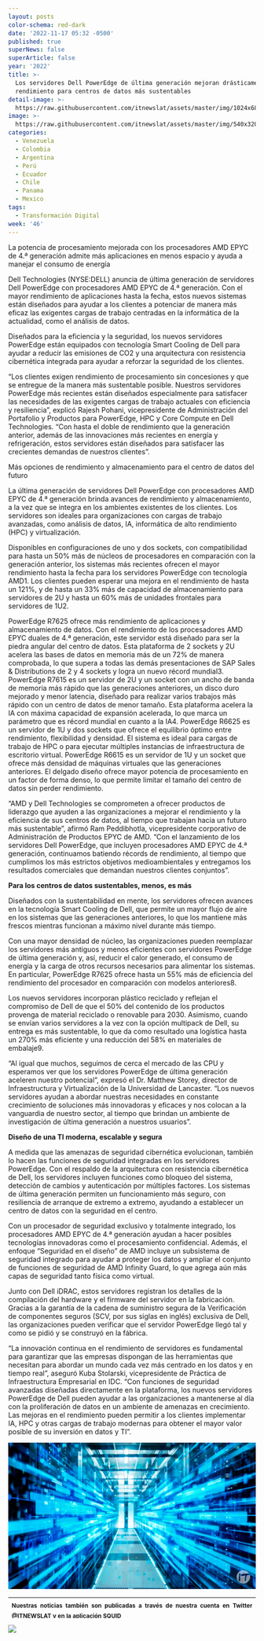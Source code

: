 ```yaml
---
layout: posts
color-schema: red-dark
date: '2022-11-17 05:32 -0500'
published: true
superNews: false
superArticle: false
year: '2022'
title: >-
  Los servidores Dell PowerEdge de última generación mejoran drásticamente el
  rendimiento para centros de datos más sustentables
detail-image: >-
  https://raw.githubusercontent.com/itnewslat/assets/master/img/1024x680/servidores-dell-g.jpg
image: >-
  https://raw.githubusercontent.com/itnewslat/assets/master/img/540x320/servidores-dell-p.jpg
categories:
  - Venezuela
  - Colombia
  - Argentina
  - Perú
  - Ecuador
  - Chile
  - Panama
  - Mexico
tags:
  - Transformación Digital
week: '46'
---
```

La potencia de procesamiento mejorada con los procesadores AMD EPYC de 4.ª generación admite más aplicaciones en menos espacio y ayuda a manejar el consumo de energía

Dell Technologies (NYSE:DELL) anuncia de última generación de servidores Dell PowerEdge con procesadores AMD EPYC de 4.ª generación. Con el mayor rendimiento de aplicaciones hasta la fecha, estos nuevos sistemas están diseñados para ayudar a los clientes a potenciar de manera más eficaz las exigentes cargas de trabajo centradas en la informática de la actualidad, como el análisis de datos.
 
Diseñados para la eficiencia y la seguridad, los nuevos servidores PowerEdge están equipados con tecnología Smart Cooling de Dell para ayudar a reducir las emisiones de CO2 y una arquitectura con resistencia cibernética integrada para ayudar a reforzar la seguridad de los clientes.
 
“Los clientes exigen rendimiento de procesamiento sin concesiones y que se entregue de la manera más sustentable posible. Nuestros servidores PowerEdge más recientes están diseñados especialmente para satisfacer las necesidades de las exigentes cargas de trabajo actuales con eficiencia y resiliencia”, explicó Rajesh Pohani, vicepresidente de Administración del Portafolio y Productos para PowerEdge, HPC y Core Compute en Dell Technologies. “Con hasta el doble de rendimiento que la generación anterior, además de las innovaciones más recientes en energía y refrigeración, estos servidores están diseñados para satisfacer las crecientes demandas de nuestros clientes”.
 
Más opciones de rendimiento y almacenamiento para el centro de datos del futuro
 
La última generación de servidores Dell PowerEdge con procesadores AMD EPYC de 4.ª generación brinda avances de rendimiento y almacenamiento, a la vez que se integra en los ambientes existentes de los clientes. Los servidores son ideales para organizaciones con cargas de trabajo avanzadas, como análisis de datos, IA, informática de alto rendimiento (HPC) y virtualización.

Disponibles en configuraciones de uno y dos sockets, con compatibilidad para hasta un 50% más de núcleos de procesadores en comparación con la generación anterior, los sistemas más recientes ofrecen el mayor rendimiento hasta la fecha para los servidores PowerEdge con tecnología AMD1. Los clientes pueden esperar una mejora en el rendimiento de hasta un 121%, y de hasta un 33% más de capacidad de almacenamiento para servidores de 2U y hasta un 60% más de unidades frontales para servidores de 1U2.

PowerEdge R7625 ofrece más rendimiento de aplicaciones y almacenamiento de datos. Con el rendimiento de los procesadores AMD EPYC duales de 4.ª generación, este servidor está diseñado para ser la piedra angular del centro de datos. Esta plataforma de 2 sockets y 2U acelera las bases de datos en memoria más de un 72% de manera comprobada, lo que supera a todas las demás presentaciones de SAP Sales & Distributions de 2 y 4 sockets y logra un nuevo récord mundial3.
PowerEdge R7615 es un servidor de 2U y un socket con un ancho de banda de memoria más rápido que las generaciones anteriores, un disco duro mejorado y menor latencia, diseñado para realizar varios trabajos más rápido con un centro de datos de menor tamaño. Esta plataforma acelera la IA con máxima capacidad de expansión acelerada, lo que marca un parámetro que es récord mundial en cuanto a la IA4.
PowerEdge R6625 es un servidor de 1U y dos sockets que ofrece el equilibrio óptimo entre rendimiento, flexibilidad y densidad. El sistema es ideal para cargas de trabajo de HPC o para ejecutar múltiples instancias de infraestructura de escritorio virtual.
PowerEdge R6615 es un servidor de 1U y un socket que ofrece más densidad de máquinas virtuales que las generaciones anteriores. El delgado diseño ofrece mayor potencia de procesamiento en un factor de forma denso, lo que permite limitar el tamaño del centro de datos sin perder rendimiento.
 
“AMD y Dell Technologies se comprometen a ofrecer productos de liderazgo que ayuden a las organizaciones a mejorar el rendimiento y la eficiencia de sus centros de datos, al tiempo que trabajan hacia un futuro más sustentable”, afirmó Ram Peddibhotla, vicepresidente corporativo de Administración de Productos EPYC de AMD. “Con el lanzamiento de los servidores Dell PowerEdge, que incluyen procesadores AMD EPYC de 4.ª generación, continuamos batiendo récords de rendimiento, al tiempo que cumplimos los más estrictos objetivos medioambientales y entregamos los resultados comerciales que demandan nuestros clientes conjuntos”.

**Para los centros de datos sustentables, menos, es más**
 
Diseñados con la sustentabilidad en mente, los servidores ofrecen avances en la tecnología Smart Cooling de Dell, que permite un mayor flujo de aire en los sistemas que las generaciones anteriores, lo que los mantiene más frescos mientras funcionan a máximo nivel durante más tiempo.

Con una mayor densidad de núcleo, las organizaciones pueden reemplazar los servidores más antiguos y menos eficientes con servidores PowerEdge de última generación y, así, reducir el calor generado, el consumo de energía y la carga de otros recursos necesarios para alimentar los sistemas. En particular, PowerEdge R7625 ofrece hasta un 55% más de eficiencia del rendimiento del procesador en comparación con modelos anteriores8.

Los nuevos servidores incorporan plástico reciclado y reflejan el compromiso de Dell de que el 50% del contenido de los productos provenga de material reciclado o renovable para 2030. Asimismo, cuando se envían varios servidores a la vez con la opción multipack de Dell, su entrega es más sustentable, lo que da como resultado una logística hasta un 270% más eficiente y una reducción del 58% en materiales de embalaje9.

“Al igual que muchos, seguimos de cerca el mercado de las CPU y esperamos ver que los servidores PowerEdge de última generación aceleren nuestro potencial”, expresó el Dr. Matthew Storey, director de Infraestructura y Virtualización de la Universidad de Lancaster. “Los nuevos servidores ayudan a abordar nuestras necesidades en constante crecimiento de soluciones más innovadoras y eficaces y nos colocan a la vanguardia de nuestro sector, al tiempo que brindan un ambiente de investigación de última generación a nuestros usuarios”.

**Diseño de una TI moderna, escalable y segura**
 
A medida que las amenazas de seguridad cibernética evolucionan, también lo hacen las funciones de seguridad integradas en los servidores PowerEdge. Con el respaldo de la arquitectura con resistencia cibernética de Dell, los servidores incluyen funciones como bloqueo del sistema, detección de cambios y autenticación por múltiples factores. Los sistemas de última generación permiten un funcionamiento más seguro, con resiliencia de arranque de extremo a extremo, ayudando a establecer un centro de datos con la seguridad en el centro.

Con un procesador de seguridad exclusivo y totalmente integrado, los procesadores AMD EPYC de 4.ª generación ayudan a hacer posibles tecnologías innovadoras como el procesamiento confidencial. Además, el enfoque “Seguridad en el diseño” de AMD incluye un subsistema de seguridad integrado para ayudar a proteger los datos y ampliar el conjunto de funciones de seguridad de AMD Infinity Guard, lo que agrega aún más capas de seguridad tanto física como virtual.

Junto con Dell iDRAC, estos servidores registran los detalles de la compilación del hardware y el firmware del servidor en la fabricación. Gracias a la garantía de la cadena de suministro segura de la Verificación de componentes seguros (SCV, por sus siglas en inglés) exclusiva de Dell, las organizaciones pueden verificar que el servidor PowerEdge llegó tal y como se pidió y se construyó en la fábrica.

“La innovación continua en el rendimiento de servidores es fundamental para garantizar que las empresas dispongan de las herramientas que necesitan para abordar un mundo cada vez más centrado en los datos y en tiempo real”, aseguró Kuba Stolarski, vicepresidente de Práctica de Infraestructura Empresarial en IDC. “Con funciones de seguridad avanzadas diseñadas directamente en la plataforma, los nuevos servidores PowerEdge de Dell pueden ayudar a las organizaciones a mantenerse al día con la proliferación de datos en un ambiente de amenazas en crecimiento. Las mejoras en el rendimiento pueden permitir a los clientes implementar IA, HPC y otras cargas de trabajo modernas para obtener el mayor valor posible de su inversión en datos y TI”.

![](https://raw.githubusercontent.com/itnewslat/assets/master/img/540x320/servidores-dell-p.jpg)

<table style="height: 42px;" width="569">
<tbody>
<tr>
<td style="text-align: justify;"><sub><strong>Nuestras noticias también son publicadas a través de nuestra cuenta en Twitter <a href="https://twitter.com/itnewslat?lang=es">@ITNEWSLAT</a> y en la aplicación <a href="https://squidapp.co/en/">SQUID</a></strong></sub></td>
</tr>
</tbody>
</table>

<img src="https://tracker.metricool.com/c3po.jpg?hash=56f88a41e39ab42c063cc51676587a04"/>